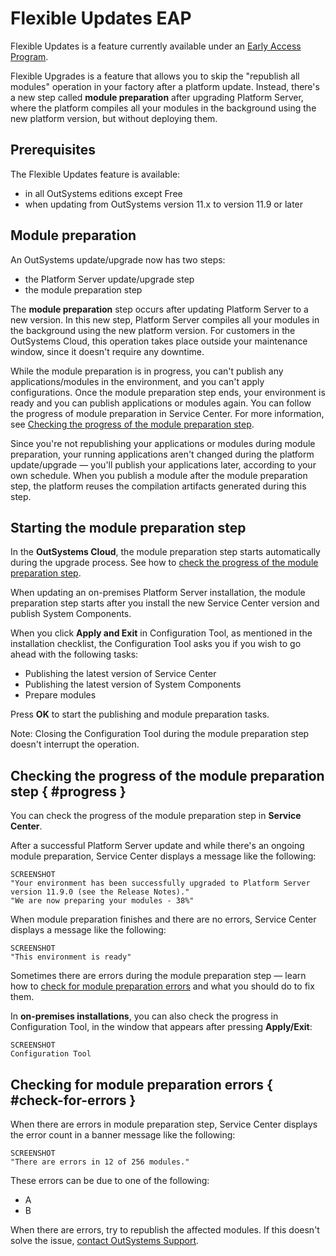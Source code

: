 # Flexible Updates EAP

<div class="info" markdown="1">

Flexible Updates is a feature currently available under an [Early Access Program](https://www.outsystems.com/eap/).

</div>

Flexible Upgrades is a feature that allows you to skip the "republish all modules" operation in your factory after a platform update. Instead, there's a new step called **module preparation** after upgrading Platform Server, where the platform compiles all your modules in the background using the new platform version, but without deploying them.

<!--
The preparation step takes less time than the republish operation, and you can start using your upgraded Platform Server sooner.
-->

## Prerequisites

The Flexible Updates feature is available:

* in all OutSystems editions except Free
* when updating from OutSystems version 11.x to version 11.9 or later

## Module preparation

An OutSystems update/upgrade now has two steps:

* the Platform Server update/upgrade step
* the module preparation step

The **module preparation** step occurs after updating Platform Server to a new version. In this new step, Platform Server compiles all your modules in the background using the new platform version. For customers in the OutSystems Cloud, this operation takes place outside your maintenance window, since it doesn't require any downtime.

While the module preparation is in progress, you can't publish any applications/modules in the environment, and you can't apply configurations. Once the module preparation step ends, your environment is ready and you can publish applications or modules again. You can follow the progress of module preparation in Service Center. For more information, see [Checking the progress of the module preparation step](#progress).

Since you're not republishing your applications or modules during module preparation, your running applications aren't changed during the platform update/upgrade — you'll publish your applications later, according to your own schedule. When you publish a module after the module preparation step, the platform reuses the compilation artifacts generated during this step.

## Starting the module preparation step

<div class="info" markdown="1">

In the **OutSystems Cloud**, the module preparation step starts automatically during the upgrade process. See how to [check the progress of the module preparation step](#progress).

</div>

When updating an on-premises Platform Server installation, the module preparation step starts after you install the new Service Center version and publish System Components.

When you click **Apply and Exit** in Configuration Tool, as mentioned in the installation checklist, the Configuration Tool asks you if you wish to go ahead with the following tasks:

* Publishing the latest version of Service Center
* Publishing the latest version of System Components
* Prepare modules

Press **OK** to start the publishing and module preparation tasks.

Note: Closing the Configuration Tool during the module preparation step doesn't interrupt the operation.

## Checking the progress of the module preparation step { #progress }

You can check the progress of the module preparation step in **Service Center**.

After a successful Platform Server update and while there's an ongoing module preparation, Service Center displays a message like the following:

    SCREENSHOT  
    "Your environment has been successfully upgraded to Platform Server version 11.9.0 (see the Release Notes)."
    "We are now preparing your modules - 38%"

When module preparation finishes and there are no errors, Service Center displays a message like the following:

    SCREENSHOT
    "This environment is ready"

Sometimes there are errors during the module preparation step — learn how to [check for module preparation errors](#check-for-errors) and what you should do to fix them.

<div class="info" markdown="1">

In **on-premises installations**, you can also check the progress in Configuration Tool, in the window that appears after pressing **Apply/Exit**:

    SCREENSHOT
    Configuration Tool

</div>

## Checking for module preparation errors { #check-for-errors }

When there are errors in module preparation step, Service Center displays the error count in a banner message like the following:

    SCREENSHOT
    "There are errors in 12 of 256 modules."

These errors can be due to one of the following:

* A
* B

When there are errors, try to republish the affected modules. If this doesn't solve the issue, [contact OutSystems Support](https://success.outsystems.com/Support/Enterprise_Customers/OutSystems_Support/01_Contact_OutSystems_technical_support).
